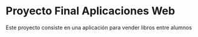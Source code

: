 # Proyecto Final Aplicaciones Web

Este proyecto consiste en una aplicación para vender libros entre alumnos

